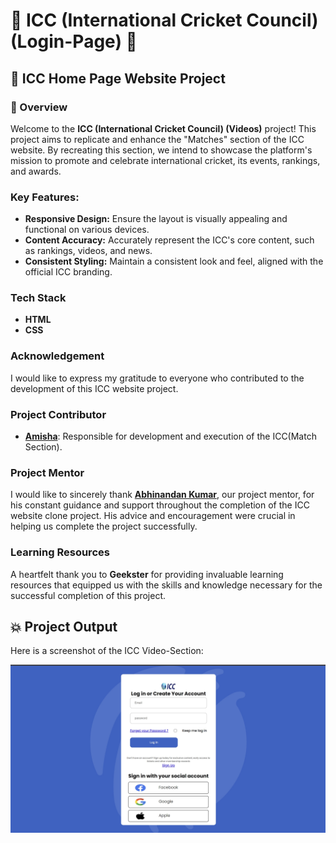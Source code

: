 # 🎯 ICC (International Cricket Council) (Login-Page) 🏏

## 🚀 ICC Home Page Website Project

### 📌 Overview
Welcome to the **ICC (International Cricket Council) (Videos)** project! This project aims to replicate and enhance the "Matches" section of the ICC website. By recreating this section, we intend to showcase the platform's mission to promote and celebrate international cricket, its events, rankings, and awards.


### Key Features:
- **Responsive Design:** Ensure the layout is visually appealing and functional on various devices.
- **Content Accuracy:** Accurately represent the ICC's core content, such as rankings, videos, and news.
- **Consistent Styling:** Maintain a consistent look and feel, aligned with the official ICC branding.

### Tech Stack
- **HTML**
- **CSS**

### Acknowledgement
I would like to express my gratitude to everyone who contributed to the development of this ICC website project.

### Project Contributor
- **<u>Amisha</u>**: Responsible for development and execution of the ICC(Match Section).

### Project Mentor
I would like to sincerely thank **<u>Abhinandan Kumar</u>**, our project mentor, for his constant guidance and support throughout the completion of the ICC website clone project. His advice and encouragement were crucial in helping us complete the project successfully.

### Learning Resources
A heartfelt thank you to **Geekster** for providing invaluable learning resources that equipped us with the skills and knowledge necessary for the successful completion of this project.

## 💥 Project Output

Here is a screenshot of the ICC Video-Section:

![ICC Video](./images/ss-1.jpg)